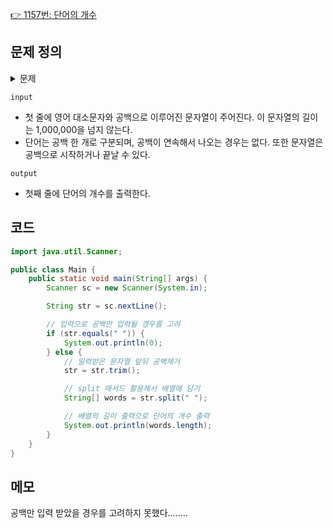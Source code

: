 [👉 1157번: 단어의 개수](https://www.acmicpc.net/problem/1152)

## 문제 정의
<details><summary> 문제
</summary>

#### 영어 대소문자와 공백으로 이루어진 문자열이 주어진다. 이 문자열에는 몇 개의 단어가 있을까? 이를 구하는 프로그램을 작성하시오. 
단, 한 단어가 여러 번 등장하면 등장한 횟수만큼 모두 세어야 한다.
</details>

`input`
- 첫 줄에 영어 대소문자와 공백으로 이루어진 문자열이 주어진다. 이 문자열의 길이는 1,000,000을 넘지 않는다.
- 단어는 공백 한 개로 구분되며, 공백이 연속해서 나오는 경우는 없다. 또한 문자열은 공백으로 시작하거나 끝날 수 있다.

`output`
- 첫째 줄에 단어의 개수를 출력한다.

## 코드

```java
import java.util.Scanner;

public class Main {
    public static void main(String[] args) {
        Scanner sc = new Scanner(System.in);

        String str = sc.nextLine();

        // 입력으로 공백만 입력될 경우를 고려
        if (str.equals(" ")) {
            System.out.println(0);
        } else {
            // 일력받은 문자열 앞뒤 공백제거
            str = str.trim();

            // split 매서드 활용해서 배열에 담기
            String[] words = str.split(" ");

            // 배열의 길이 출력으로 단어의 개수 출력
            System.out.println(words.length);
        }
    }
}
```

## 메모
공백만 입력 받았을 경우를 고려하지 못했다........